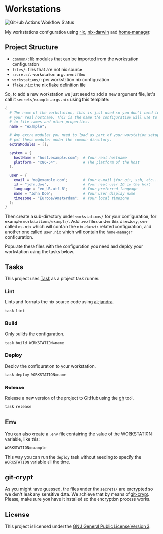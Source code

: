 # Workstations

![GitHub Actions Workflow Status](https://img.shields.io/github/actions/workflow/status/egonbraun/workstations/pipeline.yml)

My workstations configuration using [nix](https://nixos.org/), [nix-darwin](https://github.com/LnL7/nix-darwin)
and [home-manager](https://github.com/nix-community/home-manager).

## Project Structure

- `common/`: lib modules that can be imported from the workstation configuration
- `files/`: files that are not nix source
- `secrets/`: workstation argument files
- `workstations/`: per workstation nix configuration
- `flake.nix`: the nix flake definition file

So, to add a new workstation we just need to add a new argument file, let's
call it `secrets/example.args.nix` using this template:

```nix
{
  # The name of the workstation, this is just used so you don't need to expose
  # your real hostname. This is the name the configuration will use to refer
  # to file names and other properties.
  name = "example";

  # Any extra modules you need to load as part of your worstation setup. You can
  # put these modules under the common directory.
  extraModules = [];

  system = {
    hostName = "host.example.com";  # Your real hostname
    platform = "x86-64";            # The platform of the host
  };

  user = {
    email = "me@example.com";       # Your e-mail (for git, ssh, etc...)
    id = "john.doe";                # Your real user ID in the host
    language = "en_US.utf-8";       # Your preferred language
    name = "John Doe";              # Your user display name
    timezone = "Europe/Amsterdam";  # Your local timezone
  };
}
```

Then create a sub-directory under `workstations/` for your configuration, for
example `workstations/example/`. Add two files under this directory, one called
`os.nix` which will contain the `nix-darwin` related configuration, and another
one called `user.nix` which will contain the `home-manager` configuration.

Populate these files with the configuration you need and deploy your
workstation using the tasks below.

## Tasks

This project uses [Task](https://taskfile.dev/) as a project task runner.

### Lint

Lints and formats the nix source code using [alejandra](https://github.com/kamadorueda/alejandra).

```sh
task lint
```

### Build

Only builds the configuration.

```sh
task build WORKSTATION=name
```

### Deploy

Deploy the configuration to your workstation.

```sh
task deploy WORKSTATION=name
```

### Release

Release a new version of the project to GitHub using the [gh](https://cli.github.com/) tool.

```sh
task release
```

## Env

You can also create a `.env` file containing the value of the WORKSTATION
variable, like this:

```
WORKSTATION=example
```

This way you can run the `deploy` task without needing to specify
the `WORKSTATION` variable all the time.

## git-crypt

As you might have guessed, the files under the `secrets/` are encrypted so we
don't leak any sensitive data. We achieve that by means of [git-crypt](https://github.com/AGWA/git-crypt).
Please, make sure you have it installed so the encryption process works.

## License

This project is licensed under the [GNU General Public License Version 3](https://github.com/egonbraun/workstations/blob/main/LICENSE).
